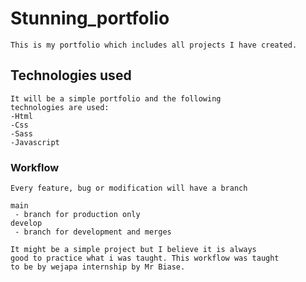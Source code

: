 # Stunning_portfolio

    This is my portfolio which includes all projects I have created.

## Technologies used

    It will be a simple portfolio and the following
    technologies are used:
    -Html
    -Css
    -Sass
    -Javascript

### Workflow

    Every feature, bug or modification will have a branch
    
    main
     - branch for production only
    develop 
     - branch for development and merges

    It might be a simple project but I believe it is always
    good to practice what i was taught. This workflow was taught
    to be by wejapa internship by Mr Biase.
